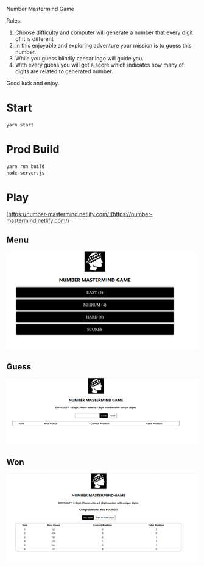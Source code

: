 Number Mastermind Game

Rules:
1. Choose difficulty and computer will generate a number that every digit of it is different
2. In this enjoyable and exploring adventure your mission is to guess this number.
3. While you guess blindly caesar logo will guide you.
4. With every guess you will get a score which indicates how many of digits are related to generated number.

Good luck and enjoy.

# Start 
```bash
yarn start
```

# Prod Build
```bash
yarn run build
node server.js
```

# Play
[https://number-mastermind.netlify.com/](https://number-mastermind.netlify.com/)

## Menu
![menu](./img/menu.png)

## Guess 

![guess](./img/guess.png)

## Won

![won](./img/found.png)
